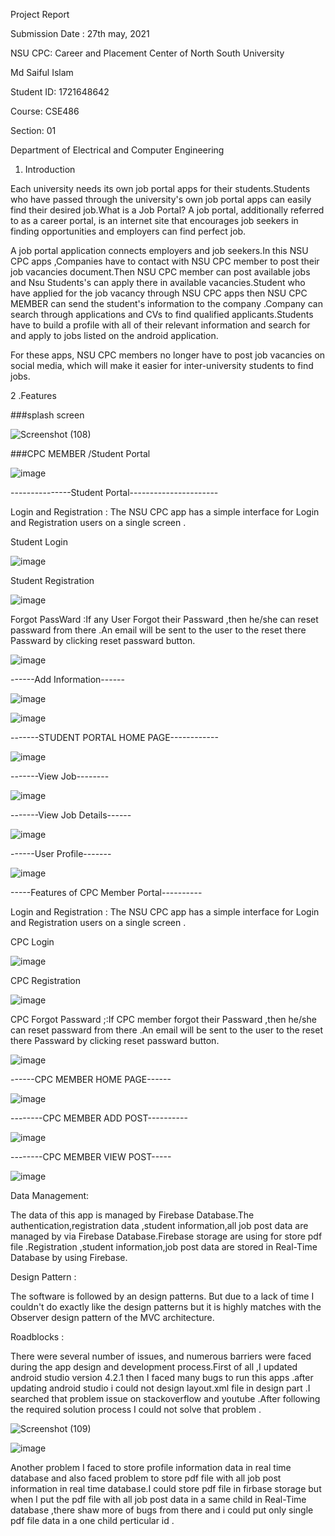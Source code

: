 Project Report

Submission Date : 27th may, 2021

NSU CPC: Career and Placement Center of North South University

Md Saiful Islam

Student ID: 1721648642

Course: CSE486

Section: 01


Department of Electrical and Computer Engineering

1. Introduction

Each university needs its own job portal apps for their students.Students who have passed through the university's own job portal apps can easily find their desired job.What is a Job Portal? A job portal, additionally referred to as a career portal, is an internet site that encourages job seekers in finding opportunities and employers can find  perfect job. 


A job portal application connects employers and job seekers.In this NSU CPC apps ,Companies have to contact with NSU CPC member to post their job  vacancies document.Then NSU CPC member can post available jobs and Nsu Students's can apply there in available  vacancies.Student who have applied for the job vacancy through NSU CPC apps then  NSU CPC MEMBER can send the student's information to the company .Company can search through applications and CVs to find qualified applicants.Students have to build a profile with all of their relevant information and search for and apply to jobs listed on the android application.

For these apps, NSU CPC members no longer have to post job vacancies on social media, which will make it easier for inter-university students to find jobs.

2 .Features


###splash screen

![Screenshot (108)](https://user-images.githubusercontent.com/58458609/119761422-93ab9200-becd-11eb-9dc6-8ce2696212f6.png)


###CPC MEMBER /Student Portal


![image](https://user-images.githubusercontent.com/58458609/119761594-e2f1c280-becd-11eb-8bdf-887fdd6e960f.png)






---------------Student Portal----------------------

 Login and Registration : The NSU CPC app has a simple interface for  Login and Registration users on a single screen .
 
 Student Login
 
 
 ![image](https://user-images.githubusercontent.com/58458609/119761986-abcfe100-bece-11eb-8e7a-afedfbb84173.png)
 
 Student Registration 


![image](https://user-images.githubusercontent.com/58458609/119762102-e5085100-bece-11eb-91e3-e835de707987.png)

Forgot PassWard :If any User Forgot their Passward ,then he/she can reset passward from there .An email will be sent to the user to the reset there Passward by clicking reset passward button.

![image](https://user-images.githubusercontent.com/58458609/119762353-58aa5e00-becf-11eb-83f1-797b2e3b6abe.png)



------Add Information------

![image](https://user-images.githubusercontent.com/58458609/119763100-b25f5800-bed0-11eb-9964-1849b69b8bf7.png)


![image](https://user-images.githubusercontent.com/58458609/119763163-d28f1700-bed0-11eb-87d3-4e00beb82b3a.png)



-------STUDENT PORTAL HOME PAGE------------


![image](https://user-images.githubusercontent.com/58458609/119762791-2f3e0200-bed0-11eb-91f4-0a807009f614.png)



-------View Job--------

![image](https://user-images.githubusercontent.com/58458609/119762975-8512aa00-bed0-11eb-8951-4be820ad79a4.png)


-------View Job Details------

![image](https://user-images.githubusercontent.com/58458609/119763427-51844f80-bed1-11eb-96b5-eada956f0c56.png)


------User Profile-------

![image](https://user-images.githubusercontent.com/58458609/119763593-a922bb00-bed1-11eb-9943-294e56145400.png)






-----Features of CPC Member Portal----------


 Login and Registration : The NSU CPC app has a simple interface for  Login and Registration users on a single screen .
 
  CPC Login
 
 
 ![image](https://user-images.githubusercontent.com/58458609/119763865-29e1b700-bed2-11eb-8682-4bfb6414095e.png)


  CPC Registration
  
  ![image](https://user-images.githubusercontent.com/58458609/119763935-4c73d000-bed2-11eb-922b-551d1ef056bc.png)


CPC Forgot Passward ;:If CPC member forgot their Passward ,then he/she can reset passward from there .An email will be sent to the user to the reset there Passward by clicking reset passward button.

![image](https://user-images.githubusercontent.com/58458609/119763986-63b2bd80-bed2-11eb-83a8-f792c973df28.png)


------CPC MEMBER HOME PAGE------

![image](https://user-images.githubusercontent.com/58458609/119764305-f6ebf300-bed2-11eb-8f64-befab854bfa5.png)


--------CPC MEMBER ADD POST----------

![image](https://user-images.githubusercontent.com/58458609/119764390-1be06600-bed3-11eb-964e-355479fdbe09.png)


--------CPC MEMBER VIEW POST-----

![image](https://user-images.githubusercontent.com/58458609/119764468-44686000-bed3-11eb-936b-96576d57f815.png)


Data Management:

The data of this app is managed by Firebase Database.The authentication,registration data ,student information,all job post data are managed by via Firebase Database.Firebase storage are using for store pdf file .Registration ,student information,job post data are stored in Real-Time Database by using Firebase.


Design Pattern :


The software is followed by an design patterns. But due to a lack of time I couldn't do exactly like the design  patterns but it is highly matches with the Observer design pattern of the MVC architecture.

Roadblocks :


There were several number of issues, and numerous barriers were faced during the app design and development process.First of all ,I updated android studio version 4.2.1 then I
faced many bugs to run this apps .after updating android studio i could not design layout.xml file in design part .I searched that problem issue on stackoverflow and youtube .After following the required solution process I could not solve that problem .


![Screenshot (109)](https://user-images.githubusercontent.com/58458609/119767097-13d6f500-bed8-11eb-8711-022d0c708429.png)

![image](https://user-images.githubusercontent.com/58458609/119767366-8051f400-bed8-11eb-9e4d-62ac8cc83a55.png)


Another problem I faced to store profile information data in real time database and also faced problem to store pdf file with all job post information in real time database.I could store pdf file in firbase storage but when I put the pdf file with all job post data in a same  child in Real-Time database ,there shaw more of bugs from there and i could put only single pdf file data in a one child perticular id .

 
 








